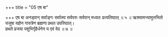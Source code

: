 +++
title = "05 एष बा"

+++
एष बा अनड्वान् सर्वाङ्गः सर्वात्मा सर्वपरुः सर्वपान् मध्यतः प्रत्यतिष्ठात् ॥ ५ ॥ ऋक्सामभ्यामुत्तभितो यजुषा यज्ञेन गायत्रेण ब्रह्मणा प्रथत उपरिष्ठात्।  
प्रथते प्रजया पशुभिर्गृहैर्धनेन य एवं वेद ॥ ७ ॥